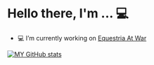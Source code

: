 # Hello there, I'm ... 💻

- 💻 I’m currently working on [Equestria At War](https://github.com/EaW-Team/equestria_dev)

[![MY GitHub stats](https://github-readme-stats.vercel.app/api?username=HiDude123&show_icons=true&theme=radical)](https://github.com/anuraghazra/github-readme-stats)
